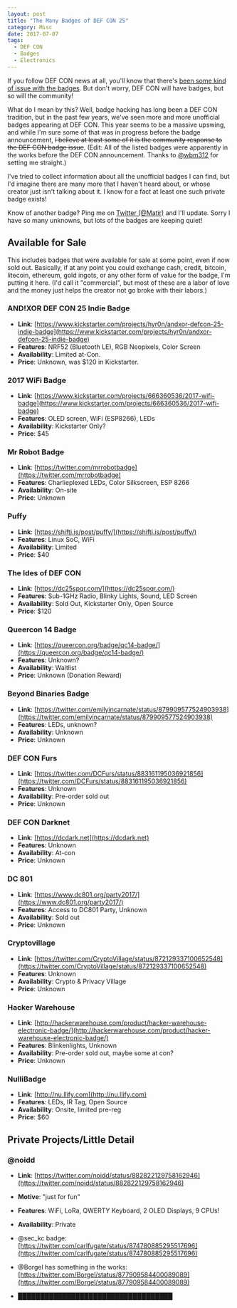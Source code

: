 ```yaml
---
layout: post
title: "The Many Badges of DEF CON 25"
category: Misc
date: 2017-07-07
tags:
  - DEF CON
  - Badges
  - Electronics
---
```


If you follow DEF CON news at all, you'll know that there's
[been some kind of issue with the
badges](https://www.defcon.org/html/defcon-25/dc-25-news.html#dc25badgeannounce).
But don't worry, DEF CON will have badges, but so will the community!

What do I mean by this?  Well, badge hacking has long been a DEF CON tradition,
but in the past few years, we've seen more and more unofficial badges appearing
at DEF CON.  This year seems to be a massive upswing, and while I'm sure some of
that was in progress before the badge announcement, <strike>I believe at least some of
it is the community response to the DEF CON badge issue</strike>.  (Edit:
All of the listed badges were apparently in the works before the DEF CON
announcement.  Thanks to [@wbm312](https://twitter.com/wbm312) for setting me
straight.)

I've tried to collect information about all the unofficial badges I can find,
but I'd imagine there are many more that I haven't heard about, or whose creator
just isn't talking about it.  I know for a fact at least one such private badge
exists!

Know of another badge?  Ping me on [Twitter (@Matir)](https://twitter.com/matir)
and I'll update.  Sorry I have so many unknowns, but lots of the badges are
keeping quiet!

## Available for Sale ##

This includes badges that were available for sale at some point, even if now
sold out.  Basically, if at any point you could exchange cash, credit, bitcoin,
litecoin, ethereum, gold ingots, or any other form of value for the badge, I'm
putting it here.  (I'd call it "commercial", but most of these are a labor of
love and the money just helps the creator not go broke with their labors.)

### AND!XOR DEF CON 25 Indie Badge ###

* **Link**: [https://www.kickstarter.com/projects/hyr0n/andxor-defcon-25-indie-badge](https://www.kickstarter.com/projects/hyr0n/andxor-defcon-25-indie-badge)
* **Features**: NRF52 (Bluetooth LE), RGB Neopixels, Color Screen
* **Availability**: Limited at-Con.
* **Price**: Unknown, was $120 in Kickstarter.

### 2017 WiFi Badge ###

* **Link**: [https://www.kickstarter.com/projects/666360536/2017-wifi-badge](https://www.kickstarter.com/projects/666360536/2017-wifi-badge)
* **Features**: OLED screen, WiFi (ESP8266), LEDs
* **Availability**: Kickstarter Only?
* **Price**: $45

### Mr Robot Badge ###

* **Link**: [https://twitter.com/mrrobotbadge](https://twitter.com/mrrobotbadge)
* **Features**: Charlieplexed LEDs, Color Silkscreen, ESP 8266
* **Availability**: On-site
* **Price**: Unknown

### Puffy ###

* **Link**: [https://shiftj.is/post/puffy/](https://shiftj.is/post/puffy/)
* **Features**: Linux SoC, WiFi
* **Availability**: Limited
* **Price**: $40

### The Ides of DEF CON ###

* **Link**: [https://dc25spqr.com/](https://dc25spqr.com/)
* **Features**: Sub-1GHz Radio, Blinky Lights, Sound, LED Screen
* **Availability**: Sold Out, Kickstarter Only, Open Source
* **Price**: $120

### Queercon 14 Badge ###

* **Link**: [https://queercon.org/badge/qc14-badge/](https://queercon.org/badge/qc14-badge/)
* **Features**: Unknown?
* **Availability**: Waitlist
* **Price**: Unknown (Donation Reward)

### Beyond Binaries Badge ###

* **Link**: [https://twitter.com/emilyincarnate/status/879909577524903938](https://twitter.com/emilyincarnate/status/879909577524903938)
* **Features**: LEDs, unknown?
* **Availability**: Unknown
* **Price**: Unknown

### DEF CON Furs ###

* **Link**: [https://twitter.com/DCFurs/status/883161195036921856](https://twitter.com/DCFurs/status/883161195036921856)
* **Features**: Unknown
* **Availability**: Pre-order sold out
* **Price**: Unknown

### DEF CON Darknet ###

* **Link**: [https://dcdark.net](https://dcdark.net)
* **Features**: Unknown
* **Availability**: At-con
* **Price**: Unknown

### DC 801 ###

* **Link**: [https://www.dc801.org/party2017/](https://www.dc801.org/party2017/)
* **Features**: Access to DC801 Party, Unknown
* **Availability**: Sold out
* **Price**: Unknown

### Cryptovillage ###

* **Link**: [https://twitter.com/CryptoVillage/status/872129337100652548](https://twitter.com/CryptoVillage/status/872129337100652548)
* **Features**: Unknown
* **Availability**: Crypto & Privacy Village
* **Price**: Unknown

### Hacker Warehouse ###

* **Link**: [http://hackerwarehouse.com/product/hacker-warehouse-electronic-badge/](http://hackerwarehouse.com/product/hacker-warehouse-electronic-badge/)
* **Features**: Blinkenlights, Unknown
* **Availability**: Pre-order sold out, maybe some at con?
* **Price**: Unknown

### NulliBadge ###

* **Link**: [http://nu.llify.com](http://nu.llify.com)
* **Features**: LEDs, IR Tag, Open Source
* **Availability**: Onsite, limited pre-reg
* **Price**: $60

## Private Projects/Little Detail ##

### @noidd ###
* **Link**: [https://twitter.com/noidd/status/882822129758162946](https://twitter.com/noidd/status/882822129758162946)
* **Motive**: "just for fun"
* **Features**: WiFi, LoRa, QWERTY Keyboard, 2 OLED Displays, 9 CPUs!
* **Availability**: Private

* @sec_kc badge: [https://twitter.com/carlfugate/status/874780885295517696](https://twitter.com/carlfugate/status/874780885295517696)
* @Borgel has something in the works: [https://twitter.com/Borgel/status/877909584400089089](https://twitter.com/Borgel/status/877909584400089089)
* &#9608;&#9608;&#9608;&#9608;&#9608;&#9608;&#9608;&#9608;&#9608;&#9608;&#9608;&#9608;&#9608;&#9608;&#9608;&#9608;&#9608;&#9608;&#9608;&#9608;&#9608;&#9608;&#9608;&#9608;&#9608;&#9608;&#9608;&#9608;&#9608;&#9608;&#9608;&#9608;&#9608;&#9608;&#9608;
